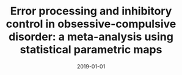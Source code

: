 ---
title: "Error processing and inhibitory control in obsessive-compulsive disorder: a meta-analysis using statistical parametric maps"
collection: publications
category: manuscripts
permalink: /publication/2019-error-processing-inhibitory-control-ocd/
date: 2019-01-01
venue: "Biological Psychiatry"
excerpt: "A hyperactive error processing mechanism in conjunction with impairments in implementing inhibitory control may underlie deficits in stopping unwanted compulsive behaviors in the disorder."
paperurl: "https://pubmed.ncbi.nlm.nih.gov/30595231/"
citation: 'Norman LJ, Taylor SF, Liu Y, Radua J, Chye Y, De Wit SJ, Huyser C, Karahanoglu FI, Luks T, Manoach D, Mathews C, Rubia K, Suo C, van den Heuvel OA, Yücel M, Fitzgerald K. Error Processing and Inhibitory Control in Obsessive-Compulsive Disorder: A Meta-analysis Using Statistical Parametric Maps. Biol Psychiatry. 2019 May 1;85(9):713-725. doi: 10.1016/j.biopsych.2018.11.010. Epub 2018 Nov 29. PMID: 30595231; PMCID: PMC6474799.'
---